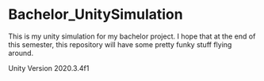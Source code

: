 # Bachelor_UnitySimulation
 
This is my unity simulation for my bachelor project. I hope that at the end of this semester, 
this repository will have some pretty funky stuff flying around. 

Unity Version 2020.3.4f1
